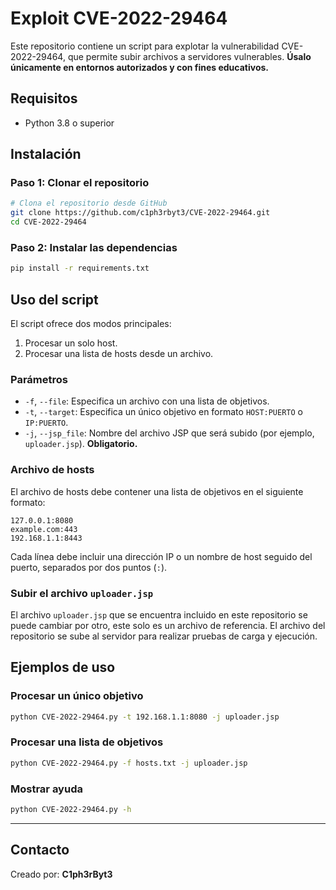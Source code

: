 
# Exploit CVE-2022-29464

Este repositorio contiene un script para explotar la vulnerabilidad CVE-2022-29464, que permite subir archivos a servidores vulnerables. **Úsalo únicamente en entornos autorizados y con fines educativos.**

## Requisitos

- Python 3.8 o superior

## Instalación

### Paso 1: Clonar el repositorio
```bash
# Clona el repositorio desde GitHub
git clone https://github.com/c1ph3rbyt3/CVE-2022-29464.git
cd CVE-2022-29464
```

### Paso 2: Instalar las dependencias
```bash
pip install -r requirements.txt
```

## Uso del script

El script ofrece dos modos principales:
1. Procesar un solo host.
2. Procesar una lista de hosts desde un archivo.

### Parámetros
- `-f`, `--file`: Especifica un archivo con una lista de objetivos.
- `-t`, `--target`: Especifica un único objetivo en formato `HOST:PUERTO` o `IP:PUERTO`.
- `-j`, `--jsp_file`: Nombre del archivo JSP que será subido (por ejemplo, `uploader.jsp`). **Obligatorio.**

### Archivo de hosts
El archivo de hosts debe contener una lista de objetivos en el siguiente formato:
```
127.0.0.1:8080
example.com:443
192.168.1.1:8443
```
Cada línea debe incluir una dirección IP o un nombre de host seguido del puerto, separados por dos puntos (`:`).

### Subir el archivo `uploader.jsp`
El archivo `uploader.jsp` que se encuentra incluido en este repositorio se puede cambiar por otro, este solo es un archivo de referencia. El archivo del repositorio se sube al servidor para realizar pruebas de carga y ejecución.

## Ejemplos de uso

### Procesar un único objetivo
```bash
python CVE-2022-29464.py -t 192.168.1.1:8080 -j uploader.jsp
```

### Procesar una lista de objetivos
```bash
python CVE-2022-29464.py -f hosts.txt -j uploader.jsp
```

### Mostrar ayuda
```bash
python CVE-2022-29464.py -h
```

---

## Contacto

Creado por: **C1ph3rByt3**
